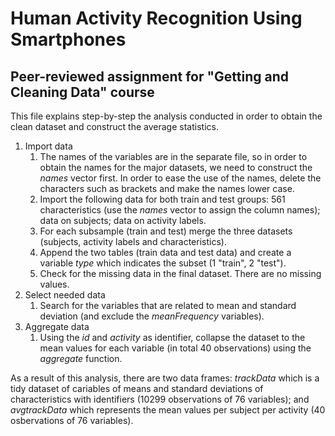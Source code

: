 # Human Activity Recognition Using Smartphones
## Peer-reviewed assignment for "Getting and Cleaning Data" course

This file explains step-by-step the analysis conducted in order to obtain the clean dataset and construct the average statistics.

1. Import data
	1. The names of the variables are in the separate file, so in order to obtain the names for the major datasets, we need to construct the *names* vector first.
	In order to ease the use of the names, delete the characters such as brackets and make the names lower case.
	1. Import the following data for both train and test groups: 561 characteristics (use the *names* vector to assign the column names); data on subjects; data on activity labels.
	1. For each subsample (train and test) merge the three datasets (subjects, activity labels and characteristics).
	1. Append the two tables (train data and test data) and create a variable *type* which indicates the subset (1 "train", 2 "test").
	1. Check for the missing data in the final dataset. There are no missing values. 
1. Select needed data
	1. Search for the variables that are related to mean and standard deviation (and exclude the *meanFrequency* variables).
1. Aggregate data
	1. Using the *id* and *activity* as identifier, collapse the dataset to the mean values for each variable (in total 40 observations) using the *aggregate* function.
  
  As a result of this analysis, there are two data frames: *trackData* which is a tidy dataset of cariables of means and standard deviations of characteristics with identifiers (10299 observations of 76 variables); and *avgtrackData* which represents the mean values per subject per activity (40 osbervations of  76 variables).
